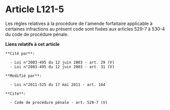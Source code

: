 # Article L121-5

Les règles relatives à la procédure de l'amende forfaitaire applicable à certaines infractions au présent code sont fixées
aux articles 529-7 à 530-4 du code de procédure pénale.

**Liens relatifs à cet article**

	**Cité par**:

	  - Loi n°2003-495 du 12 juin 2003 - art. 29 (V)
	  - Loi n°2003-495 du 12 juin 2003 - art. 31 (V)

	**Modifié par**:

	  - Loi n°2011-525 du 17 mai 2011 - art. 164

	**Cite**:

	  - Code de procédure pénale - art. 529-7 (V)
